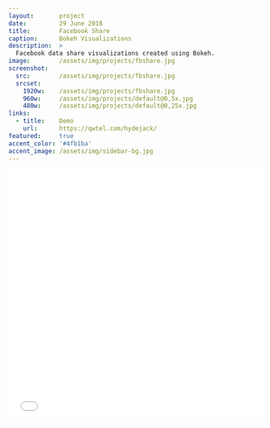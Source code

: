 ```yaml
---
layout:       project
date:         29 June 2018
title:        Facebook Share
caption:      Bokeh Visualizations
description:  >
  Facebook data share visualizations created using Bokeh.
image:        /assets/img/projects/fbshare.jpg
screenshot:
  src:        /assets/img/projects/fbshare.jpg
  srcset:
    1920w:    /assets/img/projects/fbshare.jpg
    960w:     /assets/img/projects/default@0,5x.jpg
    480w:     /assets/img/projects/default@0,25x.jpg
links:
  - title:    Demo
    url:      https://qwtel.com/hydejack/
featured:     true
accent_color: '#4fb1ba'
accent_image: /assets/img/sidebar-bg.jpg
---
```

<iframe src="/assets/img/Bokeh/fb.html"
    sandbox="allow-same-origin allow-scripts"
    width="100%"
    height="500"
    scrolling="no"
    seamless="seamless"
    frameborder="0">
</iframe>
